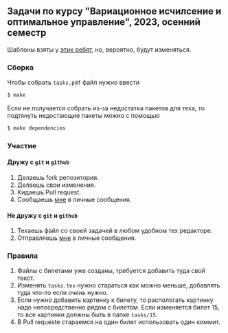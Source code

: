 ## Задачи по курсу "Вариационное исчилсение и оптимальное управление", 2023, осенний семестр

Шаблоны взяты у [этих ребят](https://github.com/SherAndrei/msu_chm_tickets), но, вероятно, будут изменяться.

### <a name="сборка">Сборка</a>

Чтобы собрать `tasks.pdf` файл нужно ввести
```bash
$ make
```
Если не получается собрать из-за недостатка пакетов для теха, то подтянуть недостающие пакеты можно с помощью
```bash
$ make dependencies
```

### <a name="участие">Участие</a>

#### Дружу с `git` и `github`
1. Делаешь fork репозитория.
1. Делаешь свои изменения.
1. Кидаешь Pull request.
1. Сообщаешь [мне](https://t.me/VsevolodZaostrovsky) в личные сообщения.

#### Не дружу с `git` и `github`
1. Техаешь файл со своей задачей в любом удобном тех редакторе.
1. Отправляешь [мне](https://t.me/VsevolodZaostrovsky) в личные сообщения.

### <a name="правила">Правила</a>
1. Файлы с билетами уже созданы, требуется добавить туда свой текст.
1. Изменять `tasks.tex` нужно стараться как можно меньше, добавлять туда что-то если _очень_ нужно.
1. Если нужно добавить картинку к билету, то распологать картинку надо непосредственно рядом с билетом. Если изменяется билет 15, то все картинки должны быть в папке `tasks/15`.
1. В Pull requestе стараемся на один билет использовать один коммит.
